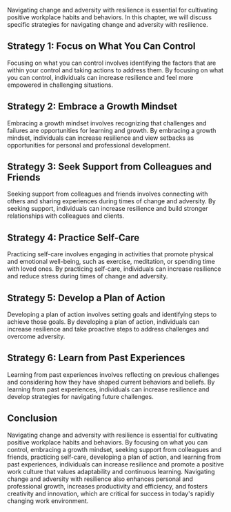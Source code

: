 
Navigating change and adversity with resilience is essential for cultivating positive workplace habits and behaviors. In this chapter, we will discuss specific strategies for navigating change and adversity with resilience.

Strategy 1: Focus on What You Can Control
-----------------------------------------

Focusing on what you can control involves identifying the factors that are within your control and taking actions to address them. By focusing on what you can control, individuals can increase resilience and feel more empowered in challenging situations.

Strategy 2: Embrace a Growth Mindset
------------------------------------

Embracing a growth mindset involves recognizing that challenges and failures are opportunities for learning and growth. By embracing a growth mindset, individuals can increase resilience and view setbacks as opportunities for personal and professional development.

Strategy 3: Seek Support from Colleagues and Friends
----------------------------------------------------

Seeking support from colleagues and friends involves connecting with others and sharing experiences during times of change and adversity. By seeking support, individuals can increase resilience and build stronger relationships with colleagues and clients.

Strategy 4: Practice Self-Care
------------------------------

Practicing self-care involves engaging in activities that promote physical and emotional well-being, such as exercise, meditation, or spending time with loved ones. By practicing self-care, individuals can increase resilience and reduce stress during times of change and adversity.

Strategy 5: Develop a Plan of Action
------------------------------------

Developing a plan of action involves setting goals and identifying steps to achieve those goals. By developing a plan of action, individuals can increase resilience and take proactive steps to address challenges and overcome adversity.

Strategy 6: Learn from Past Experiences
---------------------------------------

Learning from past experiences involves reflecting on previous challenges and considering how they have shaped current behaviors and beliefs. By learning from past experiences, individuals can increase resilience and develop strategies for navigating future challenges.

Conclusion
----------

Navigating change and adversity with resilience is essential for cultivating positive workplace habits and behaviors. By focusing on what you can control, embracing a growth mindset, seeking support from colleagues and friends, practicing self-care, developing a plan of action, and learning from past experiences, individuals can increase resilience and promote a positive work culture that values adaptability and continuous learning. Navigating change and adversity with resilience also enhances personal and professional growth, increases productivity and efficiency, and fosters creativity and innovation, which are critical for success in today's rapidly changing work environment.
